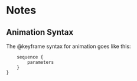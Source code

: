 #  Notes

## Animation Syntax
The @keyframe syntax for animation goes like this:
```@keyframes name {
    sequence {
        parameters
    }
}
```
